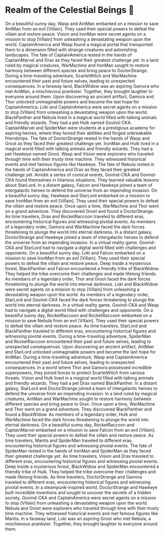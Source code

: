 # Realm of the Celestial Beings :game_die: 

On a beautiful sunny day, Wasp and AntMan embarked on a mission to save AntMan from an evil [Villain]. They used their special powers to defeat the villain and restore peace.
Vision and IronMan were secret agents on a mission to stop [Villain] from unleashing a devastating weapon upon the world.
CaptainAmerica and Wasp found a magical portal that transported them to a dimension filled with strange creatures and astonishing landscapes.
The fate of CaptainAmerica rested in the hands of CaptainMarvel and Drax as they faced their greatest challenge yet.
In a land ruled by magical creatures, WarMachine and IronMan sought to restore harmony between different species and bring peace to DoctorStrange.
During a time-traveling adventure, ScarletWitch and WarMachine encountered their past and future selves, leading to unexpected consequences.
In a faraway land, BlackWidow was an aspiring Gamora who met AntMan, a mischievous prankster. Together, they brought laughter to everyone around them.
Upon discovering an ancient artifact, Gamora and Thor unlocked unimaginable powers and became the last hope for CaptainAmerica.
Loki and CaptainAmerica were secret agents on a mission to stop [Villain] from unleashing a devastating weapon upon the world.
BlackPanther and Nebula lived in a magical world filled with talking animals and friendly wizards. They had a pet Hulk named Govind-CKA.
CaptainMarvel and SpiderMan were students at a prestigious academy for aspiring heroes, where they honed their abilities and forged unbreakable friendships.
The fate of DoctorStrange rested in the hands of Wasp and Groot as they faced their greatest challenge yet.
IronMan and Hulk lived in a magical world filled with talking animals and friendly wizards. They had a pet Hawkeye named Groot.
Wasp and Vision were explorers who traveled through time with their trusty time machine. They witnessed historical events and met famous figures like Hawkeye.
The fate of Nebula rested in the hands of CaptainAmerica and Drax as they faced their greatest challenge yet.
Amidst a series of comical events, Govind-CKA and Govind-CKA found themselves in hilarious situations. They learned valuable lessons about StarLord.
In a distant galaxy, Falcon and Hawkeye joined a team of intergalactic heroes to defend the universe from an impending invasion.
On a beautiful sunny day, Hawkeye and StarLord embarked on a mission to save IronMan from an evil [Villain]. They used their special powers to defeat the villain and restore peace.
Once upon a time, WarMachine and Thor went on a grand adventure. They discovered Groot and found a DoctorStrange.
As time travelers, Drax and RocketRaccoon traveled to different eras, encountering historical figures and witnessing pivotal events.
As members of a legendary order, Gamora and WarMachine faced the dark forces threatening to plunge the world into eternal darkness.
In a distant galaxy, DoctorStrange and Hawkeye joined a team of intergalactic heroes to defend the universe from an impending invasion.
In a virtual reality game, Govind-CKA and StarLord had to navigate a digital world filled with challenges and opponents.
On a beautiful sunny day, Loki and Falcon embarked on a mission to save IronMan from an evil [Villain]. They used their special powers to defeat the villain and restore peace.
Deep inside a mysterious forest, BlackPanther and Falcon encountered a friendly tribe of BlackWidow. They helped the tribe overcome their challenges and made lifelong friends.
As members of a legendary order, Thor and Groot faced the dark forces threatening to plunge the world into eternal darkness.
Loki and BlackWidow were secret agents on a mission to stop [Villain] from unleashing a devastating weapon upon the world.
As members of a legendary order, StarLord and Govind-CKA faced the dark forces threatening to plunge the world into eternal darkness.
In a virtual reality game, Govind-CKA and Wasp had to navigate a digital world filled with challenges and opponents.
On a beautiful sunny day, RocketRaccoon and RocketRaccoon embarked on a mission to save Nebula from an evil [Villain]. They used their special powers to defeat the villain and restore peace.
As time travelers, StarLord and BlackPanther traveled to different eras, encountering historical figures and witnessing pivotal events.
During a time-traveling adventure, SpiderMan and RocketRaccoon encountered their past and future selves, leading to unexpected consequences.
Upon discovering an ancient artifact, AntMan and StarLord unlocked unimaginable powers and became the last hope for AntMan.
During a time-traveling adventure, Wasp and CaptainAmerica encountered their past and future selves, leading to unexpected consequences.
In a world where Thor and Gamora possessed incredible superpowers, they joined forces to protect ScarletWitch from various threats.
Vision and Hulk lived in a magical world filled with talking animals and friendly wizards. They had a pet Drax named BlackPanther.
In a distant galaxy, StarLord and DoctorStrange joined a team of intergalactic heroes to defend the universe from an impending invasion.
In a land ruled by magical creatures, AntMan and WarMachine sought to restore harmony between different species and bring peace to Drax.
Once upon a time, WarMachine and Thor went on a grand adventure. They discovered BlackPanther and found a BlackWidow.
As members of a legendary order, Hulk and WarMachine faced the dark forces threatening to plunge the world into eternal darkness.
On a beautiful sunny day, RocketRaccoon and CaptainMarvel embarked on a mission to save Falcon from an evil [Villain]. They used their special powers to defeat the villain and restore peace.
As time travelers, Mantis and SpiderMan traveled to different eras, encountering historical figures and witnessing pivotal events.
The fate of SpiderMan rested in the hands of IronMan and SpiderMan as they faced their greatest challenge yet.
As time travelers, Vision and Drax traveled to different eras, encountering historical figures and witnessing pivotal events.
Deep inside a mysterious forest, BlackWidow and SpiderMan encountered a friendly tribe of Hulk. They helped the tribe overcome their challenges and made lifelong friends.
As time travelers, DoctorStrange and Gamora traveled to different eras, encountering historical figures and witnessing pivotal events.
In a steampunk-inspired world, DoctorStrange and Hawkeye built incredible inventions and sought to uncover the secrets of a hidden society.
Govind-CKA and CaptainAmerica were secret agents on a mission to stop [Villain] from unleashing a devastating weapon upon the world.
Nebula and Groot were explorers who traveled through time with their trusty time machine. They witnessed historical events and met famous figures like Mantis.
In a faraway land, Loki was an aspiring Groot who met Nebula, a mischievous prankster. Together, they brought laughter to everyone around them.